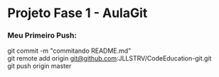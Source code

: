 # Projeto Fase 1 - AulaGit
### Meu Primeiro Push:

git commit -m "commitando README.md"  
git remote add origin git@github.com:JLLSTRV/CodeEducation-git.git  
git push origin master  
